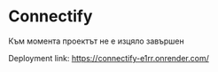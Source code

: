 # Connectify
Към момента проектът не е изцяло завършен

Deployment link: https://connectify-e1rr.onrender.com/


